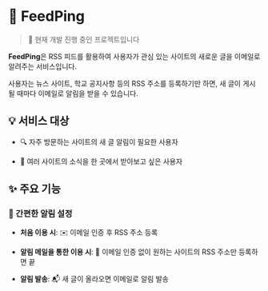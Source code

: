 # 📨 FeedPing

> 🚧 현재 개발 진행 중인 프로젝트입니다

**FeedPing**은 RSS 피드를 활용하여 사용자가 관심 있는 사이트의 새로운 글을 이메일로 알려주는 서비스입니다.

사용자는 뉴스 사이트, 학교 공지사항 등의 RSS 주소를 등록하기만 하면, 새 글이 게시될 때마다 이메일로 알림을 받을 수 있습니다. 

## 💡 서비스 대상

- 🔍 자주 방문하는 사이트의 새 글 알림이 필요한 사용자
  
- 📨 여러 사이트의 소식을 한 곳에서 받아보고 싶은 사용자

## ✨ 주요 기능

### 📱 간편한 알림 설정

- **처음 이용 시**: ✉️ 이메일 인증 후 RSS 주소 등록

- **알림 메일을 통한 이용 시**: 📮 이메일 인증 없이 원하는 사이트의 RSS 주소만 등록하면 끝

- **알림 발송**: 📬 새 글이 올라오면 이메일로 알림 발송
